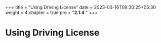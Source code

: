 +++
title = "Using Driving License"
date = 2023-03-16T09:30:25+05:30
weight = 4
chapter = true
pre = "<b>2.1.4 </b>"
+++

# Using Driving License

